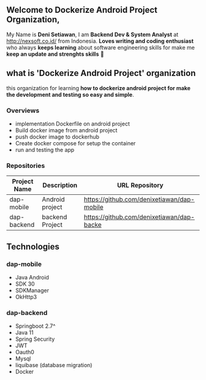 ## Welcome to Dockerize Android Project Organization, 

My Name is **Deni Setiawan**, I am **Backend Dev & System Analyst** at http://nexsoft.co.id/ from Indonesia.
**Loves writing and coding enthusiast** who always **keeps learning** about software engineering skills for make me **keep an update and strenghts skills** 🚀


## what is 'Dockerize Android Project' organization
this organization for learning **how to dockerize android project for make the development and testing so easy and simple**.
 
### Overviews
- implementation Dockerfile on android project
- Build docker image from android project
- push docker image to dockerhub
- Create docker compose for setup the container 
- run and testing the app

### Repositories


| Project Name     | Description  | URL Repository                                                          | 
|------------------|--------------|-------------------------------------------------------------------------|
| dap-mobile | Android project | https://github.com/denixetiawan/dap-mobile                                         |
| dap-backend |backend Project | https://github.com/denixetiawan/dap-backe                                         |


## Technologies
### dap-mobile
- Java Android
- SDK 30
- SDKManager
- OkHttp3

### dap-backend
- Springboot 2.7^
- Java 11
- Spring Security
- JWT 
- Oauth0
- Mysql
- liquibase (database migration)
- Docker


